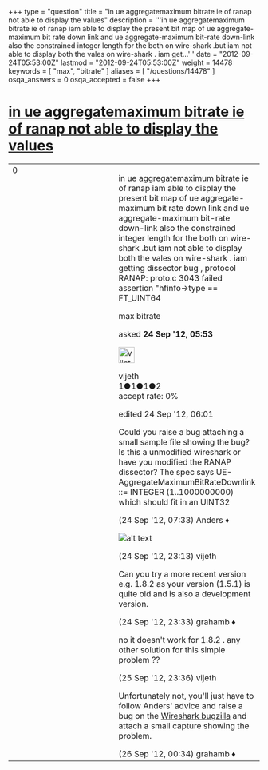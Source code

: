 +++
type = "question"
title = "in ue aggregatemaximum bitrate ie of ranap  not able to display the values"
description = '''in ue aggregatemaximum bitrate ie of ranap iam able to display the present bit map of ue aggregate-maximum bit rate down link and ue aggregate-maximum bit-rate down-link also the constrained integer length for the both on wire-shark .but iam not able to display both the vales on wire-shark . iam get...'''
date = "2012-09-24T05:53:00Z"
lastmod = "2012-09-24T05:53:00Z"
weight = 14478
keywords = [ "max", "bitrate" ]
aliases = [ "/questions/14478" ]
osqa_answers = 0
osqa_accepted = false
+++

<div class="headNormal">

# [in ue aggregatemaximum bitrate ie of ranap not able to display the values](/questions/14478/in-ue-aggregatemaximum-bitrate-ie-of-ranap-not-able-to-display-the-values)

</div>

<div id="main-body">

<div id="askform">

<table id="question-table" style="width:100%;"><colgroup><col style="width: 50%" /><col style="width: 50%" /></colgroup><tbody><tr class="odd"><td style="width: 30px; vertical-align: top"><div class="vote-buttons"><div id="post-14478-score" class="post-score" title="current number of votes">0</div><div id="favorite-count" class="favorite-count"></div></div></td><td><div id="item-right"><div class="question-body"><p>in ue aggregatemaximum bitrate ie of ranap iam able to display the present bit map of ue aggregate-maximum bit rate down link and ue aggregate-maximum bit-rate down-link also the constrained integer length for the both on wire-shark .but iam not able to display both the vales on wire-shark . iam getting dissector bug , protocol RANAP: proto.c 3043 failed assertion "hfinfo-&gt;type == FT_UINT64</p></div><div id="question-tags" class="tags-container tags">max bitrate</div><div id="question-controls" class="post-controls"></div><div class="post-update-info-container"><div class="post-update-info post-update-info-user"><p>asked <strong>24 Sep '12, 05:53</strong></p><img src="https://secure.gravatar.com/avatar/0ffa9d5df2804dc37ef6011fb54f1ed5?s=32&amp;d=identicon&amp;r=g" class="gravatar" width="32" height="32" alt="vijeth&#39;s gravatar image" /><p>vijeth<br />
<span class="score" title="1 reputation points">1</span><span title="1 badges"><span class="badge1">●</span><span class="badgecount">1</span></span><span title="1 badges"><span class="silver">●</span><span class="badgecount">1</span></span><span title="2 badges"><span class="bronze">●</span><span class="badgecount">2</span></span><br />
<span class="accept_rate" title="Rate of the user&#39;s accepted answers">accept rate:</span> <span title="vijeth has no accepted answers">0%</span></p></div><div class="post-update-info post-update-info-edited"><p>edited 24 Sep '12, 06:01</p></div></div><div id="comments-container-14478" class="comments-container"><span id="14479"></span><div id="comment-14479" class="comment"><div id="post-14479-score" class="comment-score"></div><div class="comment-text"><p>Could you raise a bug attaching a small sample file showing the bug? Is this a unmodified wireshark or have you modified the RANAP dissector? The spec says UE-AggregateMaximumBitRateDownlink ::= INTEGER (1..1000000000) which should fit in an UINT32</p></div><div id="comment-14479-info" class="comment-info"><span class="comment-age">(24 Sep '12, 07:33)</span> Anders ♦</div></div><span id="14495"></span><div id="comment-14495" class="comment"><div id="post-14495-score" class="comment-score"></div><div class="comment-text"><p><img src="https://osqa-ask.wireshark.org/upfiles/bug.jpeg" alt="alt text" /></p></div><div id="comment-14495-info" class="comment-info"><span class="comment-age">(24 Sep '12, 23:13)</span> vijeth</div></div><span id="14496"></span><div id="comment-14496" class="comment"><div id="post-14496-score" class="comment-score"></div><div class="comment-text"><p>Can you try a more recent version e.g. 1.8.2 as your version (1.5.1) is quite old and is also a development version.</p></div><div id="comment-14496-info" class="comment-info"><span class="comment-age">(24 Sep '12, 23:33)</span> grahamb ♦</div></div><span id="14532"></span><div id="comment-14532" class="comment"><div id="post-14532-score" class="comment-score"></div><div class="comment-text"><p>no it doesn't work for 1.8.2 . any other solution for this simple problem ??</p></div><div id="comment-14532-info" class="comment-info"><span class="comment-age">(25 Sep '12, 23:36)</span> vijeth</div></div><span id="14533"></span><div id="comment-14533" class="comment"><div id="post-14533-score" class="comment-score"></div><div class="comment-text"><p>Unfortunately not, you'll just have to follow Anders' advice and raise a bug on the <a href="https://bugs.wireshark.org/bugzilla/">Wireshark bugzilla</a> and attach a small capture showing the problem.</p></div><div id="comment-14533-info" class="comment-info"><span class="comment-age">(26 Sep '12, 00:34)</span> grahamb ♦</div></div></div><div id="comment-tools-14478" class="comment-tools"></div><div class="clear"></div><div id="comment-14478-form-container" class="comment-form-container"></div><div class="clear"></div></div></td></tr></tbody></table>

</div>

</div>

